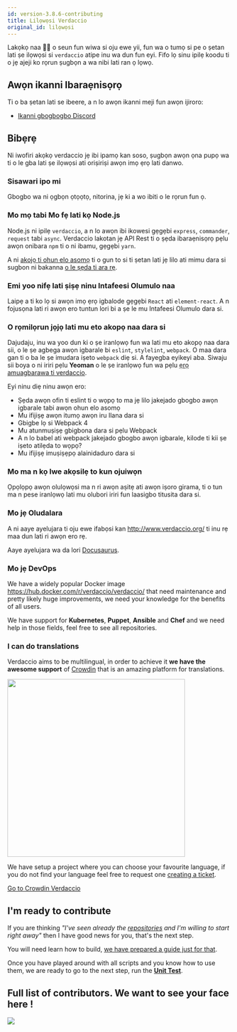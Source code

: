 ```yaml
---
id: version-3.8.6-contributing
title: Lilọwọsi Verdaccio
original_id: lilọwọsi
---
```


Lakọkọ naa 👏👏 o seun fun wiwa si oju ewe yii, fun wa o tumọ si pe o ṣetan lati ṣe ilọwọsi si `verdaccio` atipe inu wa dun fun eyi. Fifo lọ sinu ipilẹ koodu ti o jẹ ajeji ko rọrun ṣugbọn a wa nibi lati ran ọ lọwọ.

## Awọn ikanni Ibaraẹnisọrọ

Ti o ba ṣetan lati se ibeere, a n lo awọn ikanni meji fun awọn ijiroro:

* [Ikanni gbogbogbo Discord](http://chat.verdaccio.org/)

## Bibẹrẹ

Ni iwofiri akọkọ verdaccio jẹ ibi ipamọ kan soso, ṣugbọn awọn ọna pupọ wa ti o le gba lati ṣe ilọwọsi ati oriṣiriṣi awọn imọ ẹrọ lati danwo.

### Sisawari ipo mi

Gbogbo wa ni ọgbọn ọtọọtọ, nitorina, jẹ ki a wo ibiti o le rọrun fun ọ.

### Mo mọ tabi Mo fẹ lati kọ Node.js

Node.js ni ipilẹ `verdaccio`, a n lo awọn ibi ikowesi gẹgẹbi `express`, `commander`, `request` tabi `async`. Verdaccio lakotan jẹ API Rest ti o ṣẹda ibaraẹnisọrọ pẹlu awọn onibara `npm` ti o ni ibamu, gẹgẹbi `yarn`.

A ni [akojọ ti ohun elo asomọ](plugins.md) ti o gun to si ti ṣetan lati jẹ lilo ati mimu dara si sugbon ni bakanna [o le ṣẹda ti ara rẹ](dev-plugins.md).

### Emi yoo nifẹ lati ṣiṣẹ ninu Intafeesi Olumulo naa

Laipẹ a ti ko lọ si awọn imọ ẹrọ igbalode gẹgẹbi `React` ati `element-react`. A n fojusọna lati ri awọn ero tuntun lori bi a ṣe le mu Intafeesi Olumulo dara si.

### O rọmilọrun jọjọ lati mu eto akopọ naa dara si

Dajudaju, inu wa yoo dun ki o ṣe iranlọwọ fun wa lati mu eto akopọ naa dara sii, o le ṣe agbega awọn igbarale bi `eslint`, `stylelint`, `webpack`. O maa dara gan ti o ba le ṣe imudara iṣeto `webpack` diẹ si. A fayegba eyikeyi aba. Siwaju sii boya o ni iriri pẹlu **Yeoman** o le ṣe iranlọwọ fun wa pẹlu [ẹrọ amuagbarawa ti verdaccio](https://github.com/verdaccio/generator-verdaccio-plugin).

Eyi ninu diẹ ninu awọn ero:

* Ṣẹda awọn ofin ti eslint ti o wọpọ to ma jẹ lilo jakejado gbogbo awọn igbarale tabi awọn ohun elo asomọ
* Mu ifijiṣẹ awọn itumọ awọn iru Ilana dara si
* Gbigbe lọ si Webpack 4
* Mu atunmuṣiṣẹ gbigbona dara si pẹlu Webpack
* A n lo babel ati webpack jakejado gbogbo awọn igbarale, kilode ti kii ṣe iṣeto atilẹda to wọpọ?
* Mu ifijiṣẹ imuṣiṣẹpọ alainidaduro dara si

### Mo ma n kọ Iwe akọsilẹ to kun ojuiwọn

Ọpọlọpọ awọn olulọwọsi ma n ri awọn aṣitẹ ati awọn iṣoro girama, ti o tun ma n pese iranlọwọ lati mu olubori iriri fun laasigbo titusita dara si.

### Mo jẹ Oludalara

A ni aaye ayelujara ti oju ewe ifabọsi kan <http://www.verdaccio.org/> ti inu rẹ maa dun lati ri awọn ero rẹ.

Aaye ayelujara wa da lori [Docusaurus](https://docusaurus.io/).

### Mo jẹ DevOps

We have a widely popular Docker image <https://hub.docker.com/r/verdaccio/verdaccio/> that need maintenance and pretty likely huge improvements, we need your knowledge for the benefits of all users.

We have support for **Kubernetes**, **Puppet**, **Ansible** and **Chef** and we need help in those fields, feel free to see all repositories.

### I can do translations

Verdaccio aims to be multilingual, in order to achieve it **we have the awesome support** of [Crowdin](https://crowdin.com) that is an amazing platform for translations.

<img src="https://d3n8a8pro7vhmx.cloudfront.net/uridu/pages/144/attachments/original/1485948891/Crowdin.png" width="400px" />

We have setup a project where you can choose your favourite language, if you do not find your language feel free to request one [creating a ticket](https://github.com/verdaccio/verdaccio/issues/new).

[Go to Crowdin Verdaccio](https://crowdin.com/project/verdaccio)

## I'm ready to contribute

If you are thinking *"I've seen already the [repositories](repositories.md) and I'm willing to start right away"* then I have good news for you, that's the next step.

You will need learn how to build, [we have prepared a guide just for that](build.md).

Once you have played around with all scripts and you know how to use them, we are ready to go to the next step, run the [**Unit Test**](test.md).

## Full list of contributors. We want to see your face here !

<a href="graphs/contributors"><img src="https://opencollective.com/verdaccio/contributors.svg?width=890&button=false" /></a>
